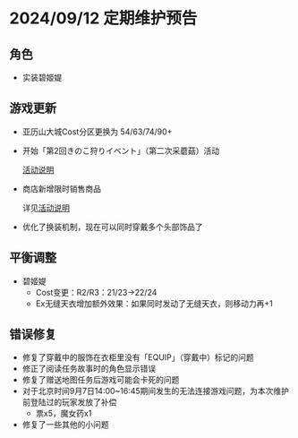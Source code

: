 # 2024/09/12 定期维护预告

## 角色

- 实装碧姬媞



## 游戏更新

- 亚历山大城Cost分区更换为 54/63/74/90+

- 开始「第2回きのこ狩りイベント」（第二次采蘑菇）活动

  [活动说明](第2回きのこ狩りイベント.md)

- 商店新增限时销售商品

  详见[活动说明](第2回きのこ狩りイベント.md#商店限时销售)

- 优化了换装机制，现在可以同时穿戴多个头部饰品了

## 平衡调整

- 碧姬媞
  - Cost变更：R2/R3：21/23→22/24
  - Ex无缝天衣增加额外效果：如果同时发动了无缝天衣，则移动力再+1

## 错误修复

- 修复了穿戴中的服饰在衣柜里没有「EQUIP」（穿戴中）标记的问题
- 修正了阅读任务故事时的角色显示错误
- 修复了赠送地图任务后游戏可能会卡死的问题
- 对于北京时间9月7日14:00~16:45期间发生的无法连接游戏问题，为本次维护前登陆过的玩家发放了补偿
  - 票x5，魔女药x1
- 修复了一些其他的小问题
